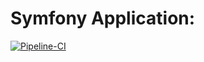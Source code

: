 Symfony Application:
====================

[![Pipeline-CI](https://github.com/tanguyJouvin/Symfony-Github/actions/workflows/ci.yml/badge.svg?branch=main)](https://github.com/tanguyJouvin/Symfony-Github/actions/workflows/ci.yml)